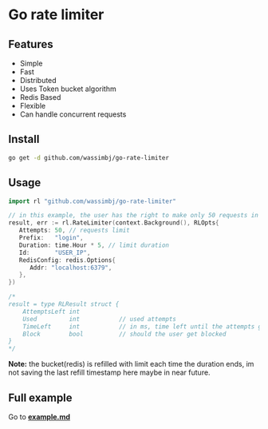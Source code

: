 # Go rate limiter

## Features

- Simple
- Fast
- Distributed
- Uses Token bucket algorithm
- Redis Based
- Flexible
- Can handle concurrent requests

## Install

```bash
go get -d github.com/wassimbj/go-rate-limiter
```

## Usage

```go
import rl "github.com/wassimbj/go-rate-limiter"

// in this example, the user has the right to make only 50 requests in 5 hours. 
result, err := rl.RateLimiter(context.Background(), RLOpts{
   Attempts: 50, // requests limit
   Prefix:   "login",
   Duration: time.Hour * 5, // limit duration
   Id:       "USER_IP",
   RedisConfig: redis.Options{
      Addr: "localhost:6379",
   },
})

/*
result = type RLResult struct {
	AttemptsLeft int
	Used         int           // used attempts
	TimeLeft     int           // in ms, time left until the attempts gets renewed
	Block        bool          // should the user get blocked
}
*/
```

**Note:** the bucket(redis) is refilled with limit each time the duration ends, im not saving the last refill timestamp here maybe in near future.


## Full example

Go to **[example.md](https://github.com/wassimbj/go-rate-limiter/blob/master/example.md)**
